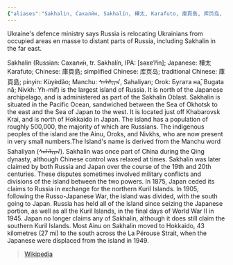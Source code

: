 ```yaml
---
{"aliases":"Sakhalin, Сахали́н, Sakhalín, 樺太, Karafuto, 庫頁島, 库页岛, 庫頁島, Kùyèdǎo, ᠰᠠᡥᠠᠯᡳᠶᠠᠨ, Sahaliyan, Бугата на̄, Bugata nā, Yh-mif","locations":null,"tag":"camp, camp-location","date":null,"dg-home":false,"dg-publish":true,"dg-pass-frontmatter":true,"location":[50.15947595,143.02644118600944],"permalink":"/maps/sakhalin-far-eastern-federal-district-russia/","dgHomeLink":true,"dgPassFrontmatter":true}
---
```



Ukraine's defence ministry says Russia is relocating Ukrainians from occupied areas en masse to distant parts of Russia, including Sakhalin in the far east.

Sakhalin (Russian: Сахали́н, tr. Sakhalín, IPA: [səxɐˈlʲin]; Japanese: 樺太 Karafuto; Chinese: 庫頁島; simplified Chinese: 库页岛; traditional Chinese: 庫頁島; pinyin: Kùyèdǎo; Manchu: ᠰᠠᡥᠠᠯᡳᠶᠠᠨ, Sahaliyan; Orok: Бугата на̄, Bugata nā; Nivkh: Yh-mif) is the largest island of Russia. It is north of the Japanese archipelago, and is administered as part of the Sakhalin Oblast. Sakhalin is situated in the Pacific Ocean, sandwiched between the Sea of Okhotsk to the east and the Sea of Japan to the west. It is located just off Khabarovsk Krai, and is north of Hokkaido in Japan. The island has a population of roughly 500,000, the majority of which are Russians. The indigenous peoples of the island are the Ainu, Oroks, and Nivkhs, who are now present in very small numbers.The Island's name is derived from the Manchu word Sahaliyan (ᠰᠠᡥᠠᠯᡳᠶᠠᠨ). Sakhalin was once part of China during the Qing dynasty, although Chinese control was relaxed at times. Sakhalin was later claimed by both Russia and Japan over the course of the 19th and 20th centuries. These disputes sometimes involved military conflicts and divisions of the island between the two powers. In 1875, Japan ceded its claims to Russia in exchange for the northern Kuril Islands. In 1905, following the Russo-Japanese War, the island was divided, with the south going to Japan. Russia has held all of the island since seizing the Japanese portion, as well as all the Kuril Islands, in the final days of World War II in 1945. Japan no longer claims any of Sakhalin, although it does still claim the southern Kuril Islands. Most Ainu on Sakhalin moved to Hokkaido, 43 kilometres (27 mi) to the south across the La Pérouse Strait, when the Japanese were displaced from the island in 1949.

> [Wikipedia](https://en.wikipedia.org/wiki/Sakhalin)
